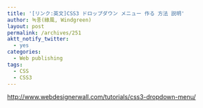 ```yaml
---
title: '[リンク:英文]CSS3 ドロップダウン メニュー 作る 方法 説明'
author: 녹풍(綠風, Windgreen)
layout: post
permalink: /archives/251
aktt_notify_twitter:
  - yes
categories:
  - Web publishing
tags:
  - CSS
  - CSS3
---
```

<a target="_top" href="http://www.webdesignerwall.com/tutorials/css3-dropdown-menu/">http://www.webdesignerwall.com/tutorials/css3-dropdown-menu/</a> <div id="__KO_DIC_LAYER__" style="padding-top: 0px; padding-right: 0px; padding-bottom: 0px; padding-left: 0px; position: fixed; z-index: 999999999; overflow-x: hidden; overflow-y: hidden; border-top-width: 2px; border-right-width: 2px; border-bottom-width: 2px; border-left-width: 2px; border-top-style: solid; border-right-style: solid; border-bottom-style: solid; border-left-style: solid; border-top-color: rgb(51, 51, 119); border-right-color: rgb(51, 51, 119); border-bottom-color: rgb(51, 51, 119); border-left-color: rgb(51, 51, 119); display: none; ">
</div>